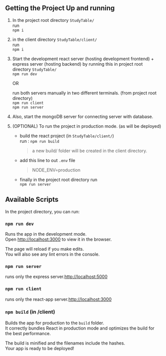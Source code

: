 
## Getting the Project Up and running

1. In the project root directory `StudyTable/` <br>
    run <br>
    ```npm i```
2. in the client directory `StudyTable/client/` <br>
    run <br>
    ```npm i```
3. Start the development react server (hosting development frontend) + express server (hosting backend) by running this in project root directory `StudyTable/` <br>
    ```npm run dev``` <br>

    OR <br>

    run both servers manually in two different terminals. (from project root directory) <br>
    ```npm run client``` <br>
    ```npm run server```

4. Also, start the mongoDB server for connecting server with database.

5. (OPTIONAL) To run the project in production mode. (as will be deployed) <br>
    - build the react project (in `StudyTable/client/`) <br>
        run : ```npm run build``` <br>
        > a new build/ folder will be created in the client directory.
    - add this line to out `.env` file
        > NODE_ENV=production

    - finally in the project root directory run <br>
        ```npm run server```



## Available Scripts

In the project directory, you can run:

### `npm run dev`

Runs the app in the development mode.<br />
Open [http://localhost:3000](http://localhost:3000) to view it in the browser.

The page will reload if you make edits.<br />
You will also see any lint errors in the console.

### `npm run server`

runs only the express server.[http://localhost:5000](http://localhost:5000)


### `npm run client`

runs only the react-app server.[http://localhost:3000](http://localhost:3000)

### `npm build` (in /client)

Builds the app for production to the `build` folder.<br />
It correctly bundles React in production mode and optimizes the build for the best performance.

The build is minified and the filenames include the hashes.<br />
Your app is ready to be deployed!
